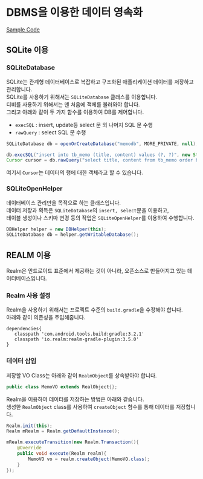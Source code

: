 # DBMS을 이용한 데이터 영속화

[Sample Code](../08_dbms)

## SQLite 이용

### SQLiteDatabase

SQLite는 관계형 데이터베이스로 복잡하고 구조화된 애플리케이션 데이터를 저장하고 관리합니다.  
SQLite를 사용하기 위해서는 `SQLiteDatabase` 클래스를 이용합니다.  
디비를 사용하기 위해서는 맨 처음에 객체를 불러와야 합니다.  
그리고 아래와 같이 두 가지 함수를 이용하여 DB를 제어합니다.  
- `execSQL` : insert, update등 select 문 외 나머지 SQL 문 수행  
- `rawQuery` : select SQL 문 수행

```java
SQLiteDatabase db = openOrCreateDatabase("memodb", MORE_PRIVATE, null);

db.execSQL("insert into tb_memo (title, content) values (?, ?)", new String[]{title, content});
Cursor cursor = db.rawQuery("select title, content from tb_memo order by _id desc limit 1", null);
```

여기서 `Cursor`는 데이터의 행에 대한 객체라고 할 수 있습니다.  

### SQLiteOpenHelper

데이터베이스 관리만을 목적으로 하는 클래스입니다.  
데이터 저장과 획득은 `SQLiteDatabase`의 `insert, select`문을 이용하고,  
테이블 생성이나 스키마 변경 등의 작업은 `SQLiteOpenHelper`를 이용하여 수행합니다.  

```java
DBHelper helper = new DBHelper(this);
SQLiteDatabase db = helper.getWritableDatabase();
```

## REALM 이용

Realm은 안드로이드 표준에서 제공하는 것이 아니라, 오픈소스로 만들어지고 있는 데이터베이스입니다.  

###  Realm 사용 설정

Realm을 사용하기 위해서는 프로젝트 수준의 `build.gradle`을 수정해야 합니다.  
아래와 같이 의존성을 주입해줍니다.

 ```properties
 dependencies{
    classpath 'com.android.tools.build:gradle:3.2.1'
    classpath 'io.realm:realm-gradle-plugin:3.5.0'
 }
 ```
 
### 데이터 삽입

저장할 VO Class는 아래와 같이 `RealmObject`를 상속받아야 합니다.

```java
public class MemoVO extends RealObject{};
```

Realm을 이용하여 데이터를 저장하는 방법은 아래와 같습니다.  
생성한 `RealmObject` class를 사용하여 `createObject` 함수를 통해 데이터를 저장합니다.  

```java
Realm.init(this);
Realm mRealm = Realm.getDefaultInstance();

mRealm.executeTransition(new Realm.Transaction(){
    @Override
    public void execute(Realm realm){
        MemoVO vo = realm.createObject(MemoVO.class);
    }
});
```


